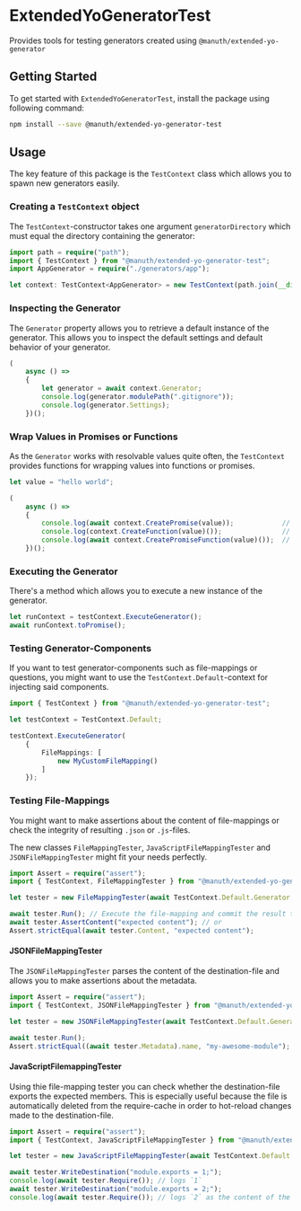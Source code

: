 # ExtendedYoGeneratorTest
Provides tools for testing generators created using `@manuth/extended-yo-generator`

## Getting Started
To get started with `ExtendedYoGeneratorTest`, install the package using following command:

```bash
npm install --save @manuth/extended-yo-generator-test
```

## Usage
The key feature of this package is the `TestContext` class which allows you to spawn new generators easily.

### Creating a `TestContext` object
The `TestContext`-constructor takes one argument `generatorDirectory` which must equal the directory containing the generator:

```ts
import path = require("path");
import { TestContext } from "@manuth/extended-yo-generator-test";
import AppGenerator = require("./generators/app");

let context: TestContext<AppGenerator> = new TestContext(path.join(__dirname, "generators", "app"));
```

### Inspecting the Generator
The `Generator` property allows you to retrieve a default instance of the generator. This allows you to inspect the default settings and default behavior of your generator.

```ts
(
    async () =>
    {
        let generator = await context.Generator;
        console.log(generator.modulePath(".gitignore"));
        console.log(generator.Settings);
    })();
```

### Wrap Values in Promises or Functions
As the `Generator` works with resolvable values quite often, the `TestContext` provides functions for wrapping values into functions or promises.

```ts
let value = "hello world";

(
    async () =>
    {
        console.log(await context.CreatePromise(value));            // Output: "hello world"
        console.log(context.CreateFunction(value)());               // Output: "hello world"
        console.log(await context.CreatePromiseFunction(value)());  // Output: "hello world"
    })();
```

### Executing the Generator
There's a method which allows you to execute a new instance of the generator.

```ts
let runContext = testContext.ExecuteGenerator();
await runContext.toPromise();
```

### Testing Generator-Components
If you want to test generator-components such as file-mappings or questions,
you might want to use the `TestContext.Default`-context for injecting said components.

```ts
import { TestContext } from "@manuth/extended-yo-generator-test";

let testContext = TestContext.Default;

testContext.ExecuteGenerator(
    {
        FileMappings: [
            new MyCustomFileMapping()
        ]
    });
```

### Testing File-Mappings
You might want to make assertions about the content of file-mappings or check the integrity of resulting `.json` or `.js`-files.

The new classes `FileMappingTester`, `JavaScriptFileMappingTester` and `JSONFileMappingTester` might fit your needs perfectly.

```ts
import Assert = require("assert");
import { TestContext, FileMappingTester } from "@manuth/extended-yo-generator-test";

let tester = new FileMappingTester(await TestContext.Default.Generator, new MyCustomFileMapping());

await tester.Run(); // Execute the file-mapping and commit the result to the file-system
await tester.AssertContent("expected content"); // or
Assert.strictEqual(await tester.Content, "expected content");
```

#### JSONFileMappingTester
The `JSONFileMappingTester` parses the content of the destination-file and allows you to make assertions about the metadata.

```ts
import Assert = require("assert");
import { TestContext, JSONFileMappingTester } from "@manuth/extended-yo-generator-test";

let tester = new JSONFileMappingTester(await TestContext.Default.Generator, new MyCustomFileMapping());

await tester.Run();
Assert.strictEqual((await tester.Metadata).name, "my-awesome-module");
```

#### JavaScriptFilemappingTester
Using thie file-mapping tester you can check whether the destination-file exports the expected members. This is especially useful because the file is automatically deleted from the require-cache in order to hot-reload changes made to the destination-file.

```ts
import Assert = require("assert");
import { TestContext, JavaScriptFileMappingTester } from "@manuth/extended-yo-generator-test";

let tester = new JavaScriptFileMappingTester(await TestContext.Default.Generator, new MyCustomFileMapping());

await tester.WriteDestination("module.exports = 1;");
console.log(await tester.Require()); // logs `1`
await tester.WriteDestination("module.exports = 2;");
console.log(await tester.Require()); // logs `2` as the content of the destination-file has been hot-reloaded
```
